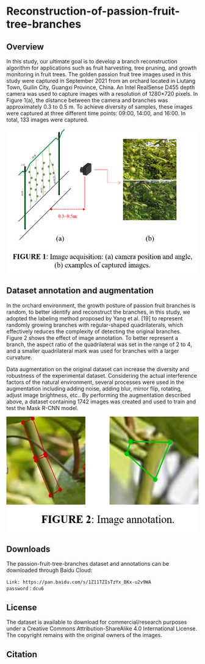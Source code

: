 # Reconstruction-of-passion-fruit-tree-branches
## Overview
In this study, our ultimate goal is to develop a branch reconstruction algorithm for applications such as fruit harvesting, tree pruning, and growth monitoring in fruit trees. The golden passion fruit tree images used in this study were captured in September 2021 from an orchard located in Liutang Town, Guilin City, Guangxi Province, China. An Intel RealSense D455 depth camera was used to capture images with a resolution of 1280×720 pixels. In Figure 1(a), the distance between the camera and branches was approximately 0.3 to 0.5 m. To achieve diversity of samples, these images were captured at three different time points: 09:00, 14:00, and 16:00. In total, 133 images were captured.

![fig1](/images/FIGURE1.png)


## Dataset annotation and augmentation
In the orchard environment, the growth posture of passion fruit branches is random, to better identify and reconstruct the branches, in this study, we adopted the labeling method proposed by Yang et al. [19] to represent randomly growing branches with regular-shaped quadrilaterals, which effectively reduces the complexity of detecting the original branches. Figure 2 shows the effect of image annotation. To better represent a branch, the aspect ratio of the quadrilateral was set in the range of 2 to 4, and a smaller quadrilateral mark was used for branches with a larger curvature.

Data augmentation on the original dataset can increase the diversity and robustness of the experimental dataset. Considering the actual interference factors of the natural environment, several processes were used in the augmentation including adding noise, adding blur, mirror flip, rotating, adjust image brightness, etc.. By performing the augmentation described above, a dataset containing 1742 images was created and used to train and test the Mask R-CNN model.

![fig2](/images/FIGURE2.png)

## Downloads
The passion-fruit-tree-branches dataset and annotations can be downloaded through Baidu Cloud:

    Link: https://pan.baidu.com/s/1Z11TZIsTzYx_BKx-u2v9WA  
    password：dcu6

## License
The dataset is available to download for commercial/research purposes under a Creative Commons Attribution-ShareAlike 4.0 International License. The copyright remains with the original owners of the images.


## Citation
    
